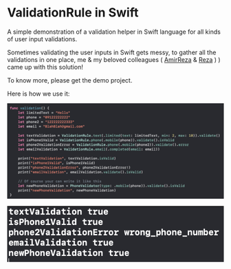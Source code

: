 # ValidationRule in Swift
A simple demonstration of a validation helper in Swift language for all kinds of user input validations.

Sometimes validating the user inputs in Swift gets messy, to gather all the validations in one place, me & my beloved colleagues (
[AmirReza](https://medium.com/@Ariobarxan)
& 
[Reza](https://github.com/rezakashkoul)
)
) came up with this solution!

To know more, please get the demo project.

Here is how we use it:

![preview](https://github.com/HappyIosDeveloper/ValidationRule_Swift/blob/main/preview1.png?raw=true)


![preview](https://github.com/HappyIosDeveloper/ValidationRule_Swift/blob/main/preview2.png?raw=true)

